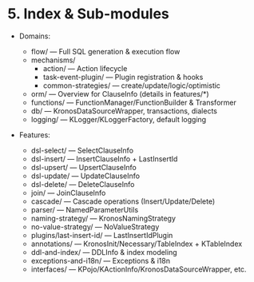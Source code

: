 # 5. Index & Sub-modules

- Domains:
  - flow/ — Full SQL generation & execution flow
  - mechanisms/
    - action/ — Action lifecycle
    - task-event-plugin/ — Plugin registration & hooks
    - common-strategies/ — create/update/logic/optimistic
  - orm/ — Overview for ClauseInfo (details in features/*)
  - functions/ — FunctionManager/FunctionBuilder & Transformer
  - db/ — KronosDataSourceWrapper, transactions, dialects
  - logging/ — KLogger/KLoggerFactory, default logging

- Features:
  - dsl-select/ — SelectClauseInfo
  - dsl-insert/ — InsertClauseInfo + LastInsertId
  - dsl-upsert/ — UpsertClauseInfo
  - dsl-update/ — UpdateClauseInfo
  - dsl-delete/ — DeleteClauseInfo
  - join/ — JoinClauseInfo
  - cascade/ — Cascade operations (Insert/Update/Delete)
  - parser/ — NamedParameterUtils
  - naming-strategy/ — KronosNamingStrategy
  - no-value-strategy/ — NoValueStrategy
  - plugins/last-insert-id/ — LastInsertIdPlugin
  - annotations/ — KronosInit/Necessary/TableIndex + KTableIndex
  - ddl-and-index/ — DDLInfo & index modeling
  - exceptions-and-i18n/ — Exceptions & i18n
  - interfaces/ — KPojo/KActionInfo/KronosDataSourceWrapper, etc.
